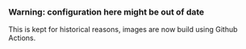 ### Warning: configuration here might be out of date

This is kept for historical reasons, images are now build using Github Actions.
